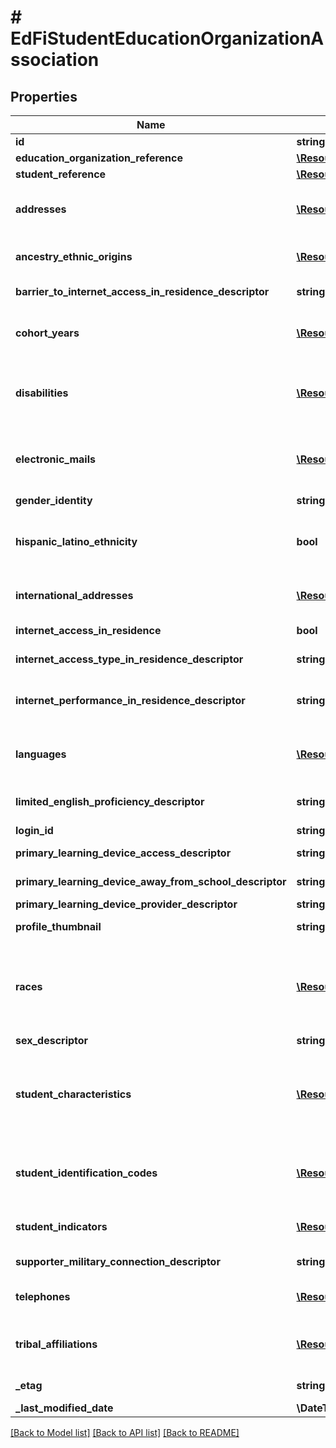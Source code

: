 # # EdFiStudentEducationOrganizationAssociation

## Properties

Name | Type | Description | Notes
------------ | ------------- | ------------- | -------------
**id** | **string** |  | [optional]
**education_organization_reference** | [**\Resources\Model\EdFiEducationOrganizationReference**](EdFiEducationOrganizationReference.md) |  |
**student_reference** | [**\Resources\Model\EdFiStudentReference**](EdFiStudentReference.md) |  |
**addresses** | [**\Resources\Model\EdFiStudentEducationOrganizationAssociationAddress[]**](EdFiStudentEducationOrganizationAssociationAddress.md) | An unordered collection of studentEducationOrganizationAssociationAddresses. The set of elements that describes an address, including the street address, city, state, and ZIP code. | [optional]
**ancestry_ethnic_origins** | [**\Resources\Model\EdFiStudentEducationOrganizationAssociationAncestryEthnicOrigin[]**](EdFiStudentEducationOrganizationAssociationAncestryEthnicOrigin.md) | An unordered collection of studentEducationOrganizationAssociationAncestryEthnicOrigins. The original peoples or cultures with which the individual identifies. | [optional]
**barrier_to_internet_access_in_residence_descriptor** | **string** | An indication of the barrier to having internet access in the student s primary place of residence. | [optional]
**cohort_years** | [**\Resources\Model\EdFiStudentEducationOrganizationAssociationCohortYear[]**](EdFiStudentEducationOrganizationAssociationCohortYear.md) | An unordered collection of studentEducationOrganizationAssociationCohortYears. The type and year of a cohort (e.g., 9th grade) the student belongs to as determined by the year that student entered a specific grade. | [optional]
**disabilities** | [**\Resources\Model\EdFiStudentEducationOrganizationAssociationDisability[]**](EdFiStudentEducationOrganizationAssociationDisability.md) | An unordered collection of studentEducationOrganizationAssociationDisabilities. The disability condition(s) that best describes an individual&#39;s impairment, as determined by evaluation(s) conducted by the education organization. | [optional]
**electronic_mails** | [**\Resources\Model\EdFiStudentEducationOrganizationAssociationElectronicMail[]**](EdFiStudentEducationOrganizationAssociationElectronicMail.md) | An unordered collection of studentEducationOrganizationAssociationElectronicMails. The numbers, letters, and symbols used to identify an electronic mail (e-mail) user within the network to which the individual or organization belongs. | [optional]
**gender_identity** | **string** | The student&#39;s gender as last reported to the education organization. | [optional]
**hispanic_latino_ethnicity** | **bool** | An indication that the individual traces his or her origin or descent to Mexico, Puerto Rico, Cuba, Central, and South America, and other Spanish cultures, regardless of race, as last reported to the education organization. The term, \&quot;Spanish origin,\&quot; can be used in addition to \&quot;Hispanic or Latino.\&quot; | [optional]
**international_addresses** | [**\Resources\Model\EdFiStudentEducationOrganizationAssociationInternationalAddress[]**](EdFiStudentEducationOrganizationAssociationInternationalAddress.md) | An unordered collection of studentEducationOrganizationAssociationInternationalAddresses. The set of elements that describes an international address. | [optional]
**internet_access_in_residence** | **bool** | An indication of whether the student is able to access the internet in their primary place of residence. | [optional]
**internet_access_type_in_residence_descriptor** | **string** | The primary type of internet service used in the student s primary place of residence. | [optional]
**internet_performance_in_residence_descriptor** | **string** | An indication of whether the student can complete the full range of learning activities, including video streaming and assignment upload, without interruptions caused by poor internet performance in their primary place of residence. | [optional]
**languages** | [**\Resources\Model\EdFiStudentEducationOrganizationAssociationLanguage[]**](EdFiStudentEducationOrganizationAssociationLanguage.md) | An unordered collection of studentEducationOrganizationAssociationLanguages. The language(s) the individual uses to communicate. It is strongly recommended that entries use only ISO 639-3 language codes. | [optional]
**limited_english_proficiency_descriptor** | **string** | An indication that the student has been identified as limited English proficient by the Language Proficiency Assessment Committee (LPAC), or English proficient. | [optional]
**login_id** | **string** | The login ID for the user; used for security access control interface. | [optional]
**primary_learning_device_access_descriptor** | **string** | An indication of whether the primary learning device is shared or not shared with another individual. | [optional]
**primary_learning_device_away_from_school_descriptor** | **string** | The type of device the student uses most often to complete learning activities away from school. | [optional]
**primary_learning_device_provider_descriptor** | **string** | The provider of the primary learning device. | [optional]
**profile_thumbnail** | **string** | Locator reference for the student photo. The specification for that reference is left to local definition. | [optional]
**races** | [**\Resources\Model\EdFiStudentEducationOrganizationAssociationRace[]**](EdFiStudentEducationOrganizationAssociationRace.md) | An unordered collection of studentEducationOrganizationAssociationRaces. The general racial category which most clearly reflects the individual&#39;s recognition of his or her community or with which the individual most identifies as last reported to the education organization. The data model allows for multiple entries so that each individual can specify all appropriate races. | [optional]
**sex_descriptor** | **string** | The student&#39;s birth sex as reported to the education organization. | [optional]
**student_characteristics** | [**\Resources\Model\EdFiStudentEducationOrganizationAssociationStudentCharacteristic[]**](EdFiStudentEducationOrganizationAssociationStudentCharacteristic.md) | An unordered collection of studentEducationOrganizationAssociationStudentCharacteristics. Reflects important characteristics of a student. If a student has a characteristic present, that characteristic is considered true or active for that student. If a characteristic is not present, no assumption is made as to the applicability of the characteristic, but local policy may dictate otherwise. | [optional]
**student_identification_codes** | [**\Resources\Model\EdFiStudentEducationOrganizationAssociationStudentIdentificationCode[]**](EdFiStudentEducationOrganizationAssociationStudentIdentificationCode.md) | An unordered collection of studentEducationOrganizationAssociationStudentIdentificationCodes. A coding scheme that is used for identification and record-keeping purposes by schools, social services, or other agencies to refer to a student. | [optional]
**student_indicators** | [**\Resources\Model\EdFiStudentEducationOrganizationAssociationStudentIndicator[]**](EdFiStudentEducationOrganizationAssociationStudentIndicator.md) | An unordered collection of studentEducationOrganizationAssociationStudentIndicators. An indicator or metric computed for the student (e.g., at risk). | [optional]
**supporter_military_connection_descriptor** | **string** | Military connection of the person/people whom the student is a dependent of. | [optional]
**telephones** | [**\Resources\Model\EdFiStudentEducationOrganizationAssociationTelephone[]**](EdFiStudentEducationOrganizationAssociationTelephone.md) | An unordered collection of studentEducationOrganizationAssociationTelephones. The 10-digit telephone number, including the area code, for the person. | [optional]
**tribal_affiliations** | [**\Resources\Model\EdFiStudentEducationOrganizationAssociationTribalAffiliation[]**](EdFiStudentEducationOrganizationAssociationTribalAffiliation.md) | An unordered collection of studentEducationOrganizationAssociationTribalAffiliations. An American Indian tribe with which the student is affiliated as last reported to the education organization. | [optional]
**_etag** | **string** | A unique system-generated value that identifies the version of the resource. | [optional]
**_last_modified_date** | **\DateTime** | The date and time the resource was last modified. | [optional]

[[Back to Model list]](../../README.md#models) [[Back to API list]](../../README.md#endpoints) [[Back to README]](../../README.md)
